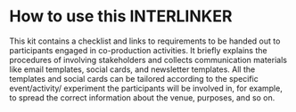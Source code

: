 # How to use this INTERLINKER
 This kit contains a checklist and links to requirements to be handed out to participants engaged in co-production activities. It briefly explains the procedures of involving stakeholders and collects communication materials like email templates, social cards, and newsletter templates. All the templates and social cards can be tailored according to the specific event/activity/ experiment the participants will be involved in, for example, to spread the correct information about the venue, purposes, and so on.

